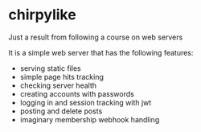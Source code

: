 # chirpylike
Just a result from following a course on web servers

It is a simple web server that has the following features:
- serving static files
- simple page hits tracking
- checking server health
- creating accounts with passwords
- logging in and session tracking with jwt
- posting and delete posts
- imaginary membership webhook handling
